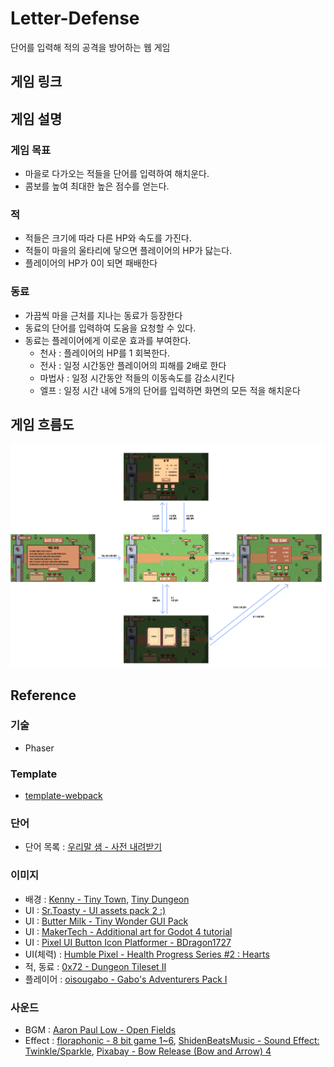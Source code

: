 # Letter-Defense

단어를 입력해 적의 공격을 방어하는 웹 게임

## 게임 링크

## 게임 설명

### 게임 목표

-   마을로 다가오는 적들을 단어를 입력하여 해치운다.
-   콤보를 높여 최대한 높은 점수를 얻는다.

### 적

-   적들은 크기에 따라 다른 HP와 속도를 가진다.
-   적들이 마을의 울타리에 닿으면 플레이어의 HP가 닳는다.
-   플레이어의 HP가 0이 되면 패배한다

### 동료

-   가끔씩 마을 근처를 지나는 동료가 등장한다
-   동료의 단어를 입력하여 도움을 요청할 수 있다.
-   동료는 플레이어에게 이로운 효과를 부여한다.
    -   천사 : 플레이어의 HP를 1 회복한다.
    -   전사 : 일정 시간동안 플레이어의 피해를 2배로 한다
    -   마법사 : 일정 시간동안 적들의 이동속도를 감소시킨다
    -   엘프 : 일정 시간 내에 5개의 단어를 입력하면 화면의 모든 적을 해치운다

## 게임 흐름도

![game_flow_chart](<./Flow Chart.png>)

## Reference

### 기술

-   Phaser

### Template

-   [template-webpack](https://github.com/phaserjs/template-webpack)

### 단어

-   단어 목록 : [우리말 샘 - 사전 내려받기](https://opendict.korean.go.kr/main)

### 이미지

-   배경 : [Kenny - Tiny Town](https://www.kenney.nl/assets/tiny-town), [Tiny Dungeon](https://www.kenney.nl/assets/tiny-dungeon)
-   UI : [Sr.Toasty - UI assets pack 2 :)]()
-   UI : [Butter Milk - Tiny Wonder GUI Pack](https://butterymilk.itch.io/tiny-wonder-gui-pack)
-   UI : [MakerTech - Additional art for Godot 4 tutorial](https://makertech.itch.io/additional-art-for-godot-4-tutorial)
-   UI : [Pixel UI Button Icon Platformer - BDragon1727](https://bdragon1727.itch.io/pixel-ui-button-icon-platformer)
-   UI(체력) : [Humble Pixel - Health Progress Series #2 : Hearts](https://humblepixel.itch.io/health-progress-series-2-hearts)
-   적, 동료 : [0x72 - Dungeon Tileset II](https://0x72.itch.io/dungeontileset-ii)
-   플레이어 : [oisougabo - Gabo's Adventurers Pack I](https://oisougabo.itch.io/gap-i)

### 사운드

-   BGM : [Aaron Paul Low - Open Fields](https://uppbeat.io/track/aaron-paul-low/open-fields)
-   Effect : [floraphonic - 8 bit game 1~6](https://pixabay.com/users/floraphonic-38928062/), [ShidenBeatsMusic - Sound Effect: Twinkle/Sparkle](https://pixabay.com/sound-effects/sound-effect-twinklesparkle-115095/), [Pixabay - Bow Release (Bow and Arrow) 4](https://pixabay.com/sound-effects/bow-release-bow-and-arrow-4-101936/)
